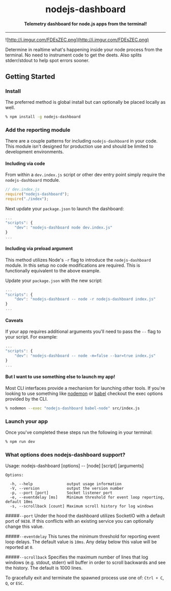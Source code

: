 <h1 align="center">nodejs-dashboard</h1>

<h4 align="center">
  Telemetry dashboard for node.js apps from the terminal!
</h4>

***

![http://i.imgur.com/FDEsZEC.png](http://i.imgur.com/FDEsZEC.png)

Determine in realtime what's happening inside your node process from the terminal. No need to instrument code to get the deets. Also splits stderr/stdout to help spot errors sooner.

## Getting Started

### Install
The preferred method is global install but can optionally be placed locally as well.

```bash
% npm install -g nodejs-dashboard
```


### Add the reporting module

There are a couple patterns for including `nodejs-dashboard` in your code. This module isn't designed for production use and should be limited to development environments.

#### Including via code

From within a `dev.index.js` script or other dev entry point simply require the `nodejs-dashboard` module.

```js
// dev.index.js
require("nodejs-dashboard");
require("./index");
```

Next update your `package.json` to launch the dashboard:

```js
...
"scripts": {
    "dev": "nodejs-dashboard node dev.index.js"
}
...
```

#### Including via preload argument

This method utilizes Node's `-r` flag to introduce the `nodejs-dashboard` module. In this setup no code modifications are required. This is functionally equivalent to the above example.

Update your `package.json` with the new script:

```js
...
"scripts": {
    "dev": "nodejs-dashboard -- node -r nodejs-dashboard index.js"
}
...
```

#### Caveats

If your app requires additional arguments you'll need to pass the `--` flag to your script. For example:

```js
...
"scripts": {
    "dev": "nodejs-dashboard -- node -m=false --bar=true index.js"
}
...
```

#### But I want to use something else to launch my app!

Most CLI interfaces provide a mechanism for launching other tools. If you're looking to use something like [nodemon](https://github.com/remy/nodemon) or [babel](https://github.com/babel/babel/tree/master/packages/babel-cli) checkout the exec options provided by the CLI.

```bash
% nodemon --exec "nodejs-dashboard babel-node" src/index.js
```


### Launch your app
Once you've completed these steps run the following in your terminal:

```bash
% npm run dev
```

### What options does nodejs-dashboard support?

Usage: nodejs-dashboard [options] -- [node] [script] [arguments]
```
Options:

  -h, --help               output usage information
  -V, --version            output the version number
  -p, --port [port]        Socket listener port
  -e, --eventdelay [ms]    Minimum threshold for event loop reporting, default 10ms
  -s, --scrollback [count] Maximum scroll history for log windows
```

#####`--port`
Under the hood the dashboard utilizes SocketIO with a default port of `9838`. If this conflicts with an existing service you can optionally change this value.

#####`--eventdelay`
This tunes the minimum threshold for reporting event loop delays. The default value is `10ms`. Any delay below this value will be reported at `0`.

#####`--scrollback`
Specifies the maximum number of lines that log windows (e.g. stdout, stderr) will buffer in order to scroll backwards and see the history. The default is 1000 lines.

To gracefully exit and terminate the spawned process use one of:  `Ctrl + C`, `Q`, or `ESC`.
